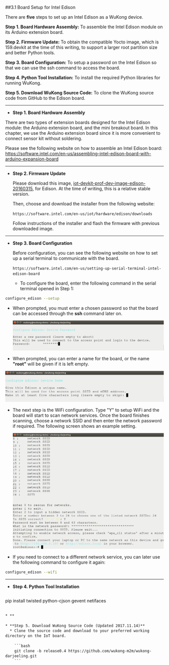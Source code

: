 ##3.1 Board Setup for Intel Edison
<!---- (俊翰-testing, 振豪-format) ---->

There are **five** steps to set up an Intel Edison as a WuKong device. 

**Step 1. Board Hardware Assembly:** To assemble the Intel Edison module on its Arduino extension board.

**Step 2. Firmware Update:** To obtain the compatible Yocto image, which is 159.devkit at the time of this writing, to support a larger root partition size and better Python tools.  

**Step 3. Board Configuration:** To setup a password on the Intel Edison so that we can use the ssh command to access the board.  

**Step 4. Python Tool Installation:** To install the required Python libraries for running WuKong.   

**Step 5. Download WuKong Source Code:** To clone the WuKong source code from GitHub to the Edison board.  

* **  

* **Step 1. Board Hardware Assembly**

 There are two types of extension boards designed for the Intel Edison module: the Arduino extension board, and the mini breakout board. In this chapter, we use the Arduino extension board since it is more convenient to connect sensor kit without soldering. 
 
 Please see the following website on how to assemble an Intel Edison board:  
 https://software.intel.com/en-us/assembling-intel-edison-board-with-arduino-expansion-board  
  
* **

* **Step 2. Firmware Update**

  Please download this image, [iot-devkit-prof-dev-image-edison-20160315](https://downloadmirror.intel.com/25871/eng/iot-devkit-prof-dev-image-edison-20160315.zip), for Edison. At the time of writing, this is a relative stable version.  

  Then, choose and download the installer from the following website:   
  
  `https://software.intel.com/en-us/iot/hardware/edison/downloads`  

  Follow instructions of the installer and flash the firmware with previous downloaded image. 


* **

* **Step 3. Board Configuration**

  Before configuration, you can see the following website on how to set up a serial terminal to communicate with the board.  
  
  `https://software.intel.com/en-us/setting-up-serial-terminal-intel-edison-board`

  * To configure the board, enter the following command in the serial terminal opened in Step 1:
```bash
configure_edison --setup
```
 
  * When prompted, you must enter a chosen password so that the board can be accessed through the **ssh** command later on.   
  
    ![](https://raw.githubusercontent.com/wukong-ntu/wukong-gitbook-figures/master/figures/03-Board/fig3-1-0.png)

  * When prompted, you can enter a name for the board, or the name **"root"** will be given if it is left empty.  
 
   ![](https://raw.githubusercontent.com/wukong-ntu/wukong-gitbook-figures/master/figures/03-Board/fig3-1-1.png)

  * The next step is the WiFi configuration. Type "Y" to setup WiFi and the board will start to scan network services. Once the board finishes scanning, choose a network SSID and then enter the network password if required. The following screen shows an example setting.

    ![](https://raw.githubusercontent.com/wukong-ntu/wukong-gitbook-figures/master/figures/03-Board/fig3-1-2.png)
  * If you need to connect to a different network service, you can later use the following command to configure it again:  
```bash
configure_edison --wifi
```
  
* **

* **Step 4. Python Tool Installation**

  ```bash  
pip install twisted python-cjson gevent netifaces  
```

* **

* **Step 5. Download WuKong Source Code (Updated 2017.11.14)**   
  * Clone the source code and download to your preferred working directory on the IoT board.

    ```bash
    git clone -b release0.4 https://github.com/wukong-m2m/wukong-darjeeling.git
    ```   



